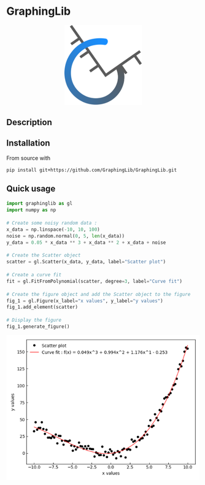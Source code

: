 # GraphingLib

<div style="text-align:center"><img src="images/GraphingLib-Logo-Bolder.svg" width="40%" /></div>

## Description



## Installation

From source with

```text
pip install git+https://github.com/GraphingLib/GraphingLib.git
```

## Quick usage

```python
import graphinglib as gl
import numpy as np

# Create some noisy random data :
x_data = np.linspace(-10, 10, 100)
noise = np.random.normal(0, 5, len(x_data))
y_data = 0.05 * x_data ** 3 + x_data ** 2 + x_data + noise

# Create the Scatter object
scatter = gl.Scatter(x_data, y_data, label="Scatter plot")

# Create a curve fit
fit = gl.FitFromPolynomial(scatter, degree=3, label="Curve fit")

# Create the figure object and add the Scatter object to the figure
fig_1 = gl.Figure(x_label="x values", y_label="y values")
fig_1.add_element(scatter)

# Display the figure
fig_1.generate_figure()
```
<div style="text-align:center"><img src="images/Quick-Usage.png" /></div>

